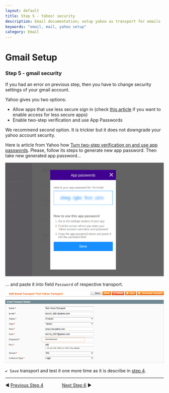 ```yaml
---
layout: default
title: Step 5 - Yahoo! security
description: Email documentation; setup yahoo as transport for emails
keywords: "email, mail, yahoo setup"
category: Email
---
```


# Gmail Setup

### Step 5 - gmail security

If you had an error on previous step, then you have to change security
settings of your gmail account.

Yahoo gives you two options:

 *  Allow apps that use less secure sign in (check
    [this article](https://help.yahoo.com/kb/account/SLN27791.html) if you
    want to enable access for less secure apps)
 *  Enable two-step verification and use App Passwords

We recommend second option. It is trickier but it does not downgrade your
yahoo account security.

Here is article from Yahoo how
[Turn two-step verification on and use app passwords](https://help.yahoo.com/kb/SLN5013.html). Please, follow its steps to generate new app password. Then take new generated app password...

![Step 05.1](/images/m1/extensions/email/use-cases/yahoo/step-05-1.png)

... and paste it into field `Password` of respective transport.

![Step 05.2](/images/m1/extensions/email/use-cases/yahoo/step-05-2.png)

`✔ Save` transport and test it one more time as it is describe in
[step 4](../step-04/).

-------------------------------------------------------------------------------

◀ [Previous Step 4](../step-04/)
&nbsp;&nbsp;&nbsp;&nbsp;&nbsp;&nbsp;&nbsp;&nbsp;&nbsp;&nbsp;&nbsp;&nbsp;&nbsp;
[Next Step 6](../step-06/) ▶
